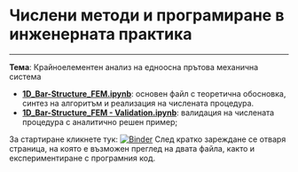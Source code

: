 # Числени методи и програмиране в инженерната практика
----------------------------------------------------------------------
**Темa**: Крайноелементен анализ на едноосна прътова механична система

- **[1D_Bar-Structure_FEM.ipynb](https://github.com/nikolaikanchev/Numerical-methods-PHD-Exam/blob/main/1D_Bar-Structure_FEM.ipynb)**: основен файл с теоретична обосновка, синтез на алгоритъм и реализация на числената процедура.
- **[1D_Bar-Structure_FEM - Validation.ipynb](https://github.com/nikolaikanchev/Numerical-methods-PHD-Exam/blob/main/1D_Bar-Structure_FEM%20-%20Validation.ipynb)**: валидация на числената процедура с аналитично решен пример; 

За стартиране кликнете тук: [![Binder](https://mybinder.org/badge_logo.svg)](https://mybinder.org/v2/gh/nikolaikanchev/Numerical-methods-PHD-Exam/main?labpath=1D_Bar-Structure_FEM.ipynb)
След кратко зареждане се отваря страница, на която е възможен преглед на двата файла, както и експериментиране с програмния код.
